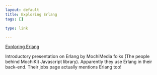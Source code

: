 ```yaml
--- 
layout: default
title: Exploring Erlang
tags: []

type: link

---
```

<a href="http://undefined.org/c4-1/slides/slides.html">Exploring Erlang</a>

Introductory presentation on Erlang by MochiMedia folks (The people behind MochiKit Javascript library). Apparently they use Erlang in their back-end. Their jobs page actually mentions Erlang too!

